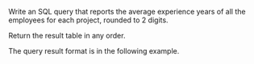 Write an SQL query that reports the average experience years of all the employees for each project, rounded to 2 digits.

Return the result table in any order.

The query result format is in the following example.